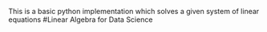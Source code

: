 This is a basic python implementation which solves a given system of linear equations
#Linear Algebra for Data Science
